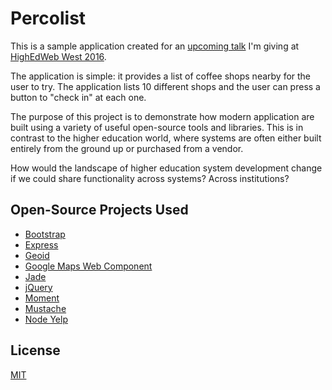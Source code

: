 # Percolist

This is a sample application created for an
[upcoming talk](http://west16.highedweb.org/schedule/open-source/)
I'm giving at [HighEdWeb West 2016](http://west16.highedweb.org/).

The application is simple: it provides a list of coffee shops nearby for the
user to try. The application lists 10 different shops and the user can press a
button to "check in" at each one.

The purpose of this project is to demonstrate how modern application are built
using a variety of useful open-source tools and libraries. This is in contrast
to the higher education world, where systems are often either built entirely
from the ground up or purchased from a vendor.

How would the landscape of higher education system development change if we
could share functionality across systems? Across institutions?

## Open-Source Projects Used

* [Bootstrap](https://github.com/twbs/bootstrap)
* [Express](https://github.com/expressjs/express)
* [Geoid](https://github.com/loganfranken/geoid)
* [Google Maps Web Component](https://github.com/GoogleWebComponents/google-map)
* [Jade](https://github.com/jadejs/jade)
* [jQuery](https://github.com/jquery/jquery)
* [Moment](https://github.com/moment/moment)
* [Mustache](https://github.com/janl/mustache.js/)
* [Node Yelp](https://github.com/olalonde/node-yelp)

## License

[MIT](https://opensource.org/licenses/MIT)
